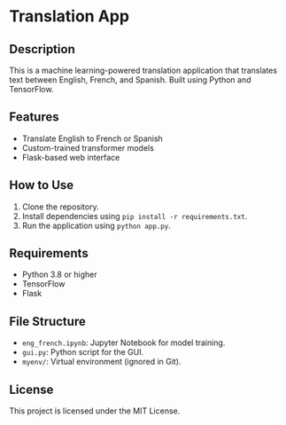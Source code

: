# Translation App

## Description
This is a machine learning-powered translation application that translates text between English, French, and Spanish. Built using Python and TensorFlow.

## Features
- Translate English to French or Spanish
- Custom-trained transformer models
- Flask-based web interface

## How to Use
1. Clone the repository.
2. Install dependencies using `pip install -r requirements.txt`.
3. Run the application using `python app.py`.

## Requirements
- Python 3.8 or higher
- TensorFlow
- Flask

## File Structure
- `eng_french.ipynb`: Jupyter Notebook for model training.
- `gui.py`: Python script for the GUI.
- `myenv/`: Virtual environment (ignored in Git).

## License
This project is licensed under the MIT License.
